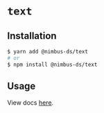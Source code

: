# `text`

## Installation

```sh
$ yarn add @nimbus-ds/text
# or
$ npm install @nimbus-ds/text
```

## Usage

View docs [here](https://nimbus.nuvemshop.com.br/documentation/atomic-components/text).
